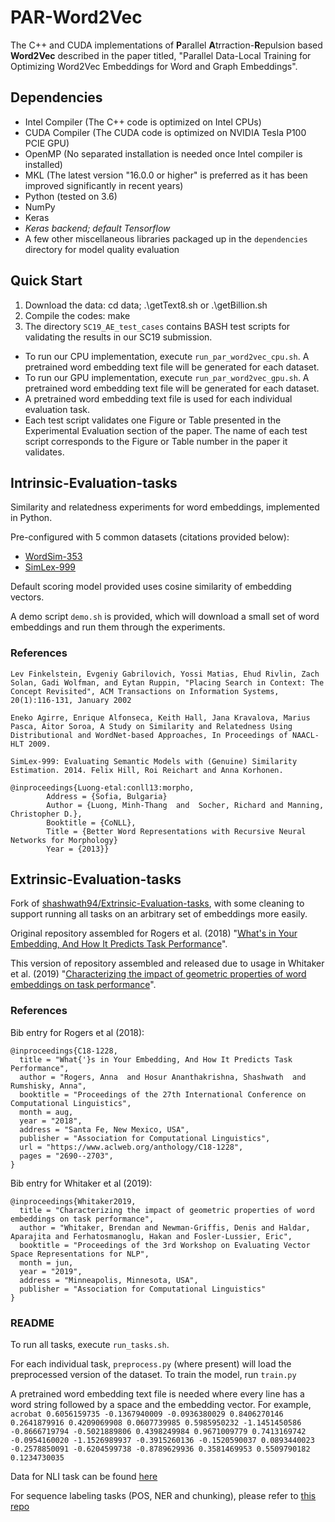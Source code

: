# PAR-Word2Vec

The C++ and CUDA implementations of **P**arallel **A**trraction-**R**epulsion based **Word2Vec** described in the paper titled, "Parallel Data-Local Training for Optimizing Word2Vec Embeddings for Word and Graph Embeddings".

## Dependencies
- Intel Compiler (The C++ code is optimized on Intel CPUs)
- CUDA Compiler (The CUDA code is optimized on NVIDIA Tesla P100 PCIE GPU)
- OpenMP (No separated installation is needed once Intel compiler is installed)
- MKL (The latest version "16.0.0 or higher" is preferred as it has been improved significantly in recent years)
- Python (tested on 3.6)
- NumPy
- Keras
- _Keras backend; default Tensorflow_
- A few other miscellaneous libraries packaged up in the `dependencies` directory for model quality evaluation
  
## Quick Start
1. Download the data: cd data; .\getText8.sh or .\getBillion.sh
2. Compile the codes: make
3. The directory `SC19_AE_test_cases` contains BASH test scripts for validating the results in our SC19 submission.
  + To run our CPU implementation, execute `run_par_word2vec_cpu.sh`. A pretrained word embedding text file will be generated for each dataset.
  + To run our GPU implementation, execute `run_par_word2vec_gpu.sh`. A pretrained word embedding text file will be generated for each dataset.
  + A pretrained word embedding text file is used for each individual evaluation task.
  + Each test script validates one Figure or Table presented in the Experimental Evaluation section of the paper. The name of each test script corresponds to the Figure or Table number in the paper it validates.

## Intrinsic-Evaluation-tasks

Similarity and relatedness experiments for word embeddings, implemented in Python.

Pre-configured with 5 common datasets (citations provided below):

- [WordSim-353](http://www.cs.technion.ac.il/~gabr/resources/data/wordsim353/)
- [SimLex-999](https://fh295.github.io/simlex.html)

Default scoring model provided uses cosine similarity of embedding vectors.

A demo script `demo.sh` is provided, which will download a small set of word embeddings and run them through the experiments.

### References

```
Lev Finkelstein, Evgeniy Gabrilovich, Yossi Matias, Ehud Rivlin, Zach Solan, Gadi Wolfman, and Eytan Ruppin, "Placing Search in Context: The Concept Revisited", ACM Transactions on Information Systems, 20(1):116-131, January 2002

Eneko Agirre, Enrique Alfonseca, Keith Hall, Jana Kravalova, Marius Pasca, Aitor Soroa, A Study on Similarity and Relatedness Using Distributional and WordNet-based Approaches, In Proceedings of NAACL-HLT 2009.

SimLex-999: Evaluating Semantic Models with (Genuine) Similarity Estimation. 2014. Felix Hill, Roi Reichart and Anna Korhonen.

@inproceedings{Luong-etal:conll13:morpho,
        Address = {Sofia, Bulgaria}
        Author = {Luong, Minh-Thang  and  Socher, Richard and Manning, Christopher D.},
        Booktitle = {CoNLL},
        Title = {Better Word Representations with Recursive Neural Networks for Morphology}
        Year = {2013}}
```


## Extrinsic-Evaluation-tasks

Fork of [shashwath94/Extrinsic-Evaluation-tasks](https://github.com/shashwath94/Extrinsic-Evaluation-tasks), with some cleaning to support running all tasks on an arbitrary set of embeddings more easily.

Original repository assembled for Rogers et al. (2018) "[What's in Your Embedding, And How It Predicts Task Performance](http://aclweb.org/anthology/C18-1228)".

This version of repository assembled and released due to usage in Whitaker et al. (2019) "[Characterizing the impact of geometric properties of word embeddings on task performance](https://arxiv.org/abs/1904.04866)".

### References

Bib entry for Rogers et al (2018):
```
@inproceedings{C18-1228,
  title = "What{'}s in Your Embedding, And How It Predicts Task Performance",
  author = "Rogers, Anna  and Hosur Ananthakrishna, Shashwath  and Rumshisky, Anna",
  booktitle = "Proceedings of the 27th International Conference on Computational Linguistics",
  month = aug,
  year = "2018",
  address = "Santa Fe, New Mexico, USA",
  publisher = "Association for Computational Linguistics",
  url = "https://www.aclweb.org/anthology/C18-1228",
  pages = "2690--2703",
}
```

Bib entry for Whitaker et al (2019):
```
@inproceedings{Whitaker2019,
  title = "Characterizing the impact of geometric properties of word embeddings on task performance",
  author = "Whitaker, Brendan and Newman-Griffis, Denis and Haldar, Aparajita and Ferhatosmanoglu, Hakan and Fosler-Lussier, Eric",
  booktitle = "Proceedings of the 3rd Workshop on Evaluating Vector Space Representations for NLP",
  month = jun,
  year = "2019",
  address = "Minneapolis, Minnesota, USA",
  publisher = "Association for Computational Linguistics"
}
```

### README

To run all tasks, execute `run_tasks.sh`.

For each individual task, `preprocess.py` (where present) will load the preprocessed version of the dataset.
To train the model, run `train.py`

A pretrained word embedding text file is needed where every line has a word string followed by a space and the embedding vector.
For example, `acrobat 0.6056159735 -0.1367940009 -0.0936380029 0.8406270146 0.2641879916 0.4209069908 0.0607739985 0.5985950232 -1.1451450586 -0.8666719794 -0.5021889806 0.4398249984 0.9671009779 0.7413169742 -0.0954160020 -1.1526989937 -0.3915260136 -0.1520590037 0.0893440023 -0.2578850091 -0.6204599738 -0.8789629936 0.3581469953 0.5509790182 0.1234730035`

Data for NLI task can be found [here](https://nlp.stanford.edu/projects/snli/snli_1.0.zip)

For sequence labeling tasks (POS, NER and chunking), please refer to [this repo](https://github.com/shashwath94/Sequence-Labeling)

